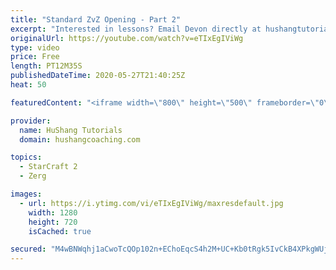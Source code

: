```yaml
---
title: "Standard ZvZ Opening - Part 2"
excerpt: "Interested in lessons? Email Devon directly at hushangtutorials@outlook.com ------------------------------------------------------------------------------------------------------- Want to support HuShang Tutorials directly? Patreon is a website where you can contribute a monthly donation that will help"
originalUrl: https://youtube.com/watch?v=eTIxEgIViWg
type: video
price: Free
length: PT12M35S
publishedDateTime: 2020-05-27T21:40:25Z
heat: 50

featuredContent: "<iframe width=\"800\" height=\"500\" frameborder=\"0\" src=\"https://www.youtube.com/embed/eTIxEgIViWg\" allow=\"accelerometer; autoplay; encrypted-media; gyroscope; picture-in-picture\" allowfullscreen></iframe>"

provider:
  name: HuShang Tutorials
  domain: hushangcoaching.com

topics:
  - StarCraft 2
  - Zerg

images:
  - url: https://i.ytimg.com/vi/eTIxEgIViWg/maxresdefault.jpg
    width: 1280
    height: 720
    isCached: true

secured: "M4wBNWqhj1aCwoTcQOp102n+EChoEqcS4h2M+UC+Kb0tRgk5IvCkB4XPkgWUjGkTXq54eHtkiWwXEI7rNJE/SvCQTjiGn0j60KqeAYuJ+eZhxHBuqENYXgR6Dd9Y8eLECR6MwN0mAok0VCy8IglWGGrSXj1bT0dS6GzrVaNJ6GcGm7SvxPwKWYKvKvow0hk+XcVly5t2sVlwf6f8aQS3mZKwKPCrvDd00oAH6I/fB834O+0FtLblgV5ca8sXO70Ve/0kNdc4iIHRe76amSaTuSMOZMgFtUnvfWzr/jm4at3nnGimjjnctsp9FF9mre52UlzDz0OUVLeBVn4GMcyDJqwSsQAiPmK45opVabSqqAwnRryGAq5ogZrVvvNxLq4q18y4vM18BKx4rhF99EFDycduC4VMN1lnhvEMRG4snBc=;bWfiqwRgy1F9sTTJqzptJw=="
---
```


